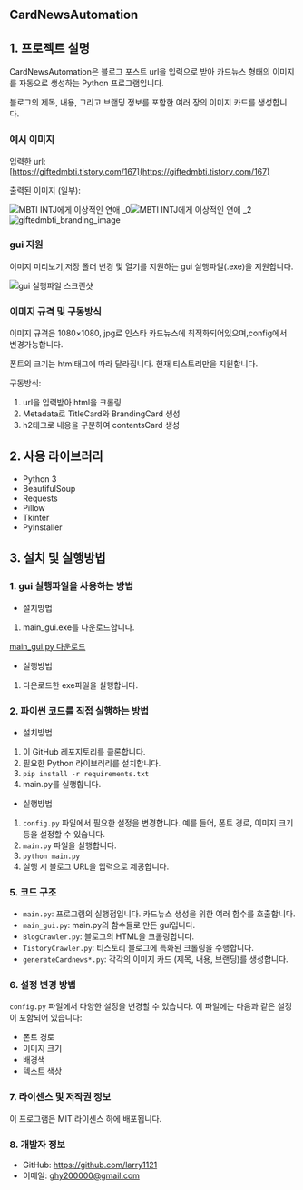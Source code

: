 ## CardNewsAutomation

## 1\. 프로젝트 설명

CardNewsAutomation은 블로그 포스트 url을 입력으로 받아 카드뉴스 형태의 이미지를 자동으로 생성하는 Python 프로그램입니다.

블로그의 제목, 내용, 그리고 브랜딩 정보를 포함한 여러 장의 이미지 카드를 생성합니다.

### 예시 이미지

입력한 url:  
[https://giftedmbti.tistory.com/167](https://giftedmbti.tistory.com/167)

출력된 이미지 (일부):

![MBTI  INTJ에게 이상적인 연애 _0](https://github.com/larry1121/CardNewsAutomation/assets/78005200/4bc77502-7a7e-4ec0-a01f-d3fd77671631)![MBTI  INTJ에게 이상적인 연애 _2](https://github.com/larry1121/CardNewsAutomation/assets/78005200/77989c38-6ab0-42a4-8e4e-f2efb4ea8758)![giftedmbti_branding_image](https://github.com/larry1121/CardNewsAutomation/assets/78005200/adc63a57-5a27-4568-baa7-dbebbf6b3704)

### gui 지원

이미지 미리보기,저장 폴더 변경 및 열기를 지원하는 gui 실행파일(.exe)을 지원합니다.

![gui 실행파일 스크린샷](https://github.com/larry1121/CardNewsAutomation/assets/78005200/e5054fb1-4978-4834-a16b-57fb78402684)

### 이미지 규격 및 구동방식

이미지 규격은 1080×1080, jpg로 인스타 카드뉴스에 최적화되어있으며,config에서 변경가능합니다.

폰트의 크기는 html태그에 따라 달라집니다. 현재 티스토리만을 지원합니다.

구동방식:

1.  url을 입력받아 html을 크롤링
2.  Metadata로 TitleCard와 BrandingCard 생성
3.  h2태그로 내용을 구분하여 contentsCard 생성

## 2\. 사용 라이브러리

-   Python 3
-   BeautifulSoup
-   Requests
-   Pillow
-   Tkinter
-   PyInstaller

## 3\. 설치 및 실행방법

### 1\. gui 실행파일을 사용하는 방법

-   설치방법

1.  main\_gui.exe를 다운로드합니다.

[main_gui.py 다운로드](https://github.com/larry1121/CardNewsAutomation/blob/main/dist/main_gui)

-   실행방법

1.  다운로드한 exe파일을 실행합니다.

### 2\. 파이썬 코드를 직접 실행하는 방법

-   설치방법

1.  이 GitHub 레포지토리를 클론합니다.
2.  필요한 Python 라이브러리를 설치합니다.
3.  `pip install -r requirements.txt`
4.  main.py를 실행합니다.

-   실행방법

1.  `config.py` 파일에서 필요한 설정을 변경합니다. 예를 들어, 폰트 경로, 이미지 크기 등을 설정할 수 있습니다.
2.  `main.py` 파일을 실행합니다.
3.  `python main.py`
4.  실행 시 블로그 URL을 입력으로 제공합니다.

### 5\. 코드 구조

-   `main.py`: 프로그램의 실행점입니다. 카드뉴스 생성을 위한 여러 함수를 호출합니다.
-   `main_gui.py`: main.py의 함수들로 만든 gui입니다.
-   `BlogCrawler.py`: 블로그의 HTML을 크롤링합니다.
-   `TistoryCrawler.py`: 티스토리 블로그에 특화된 크롤링을 수행합니다.
-   `generateCardnews*.py`: 각각의 이미지 카드 (제목, 내용, 브랜딩)를 생성합니다.

### 6\. 설정 변경 방법

`config.py` 파일에서 다양한 설정을 변경할 수 있습니다. 이 파일에는 다음과 같은 설정이 포함되어 있습니다:

-   폰트 경로
-   이미지 크기
-   배경색
-   텍스트 색상

### 7. 라이센스 및 저작권 정보
이 프로그램은 MIT 라이센스 하에 배포됩니다.

### 8. 개발자 정보
- GitHub: https://github.com/larry1121
- 이메일: ghy200000@gmail.com
